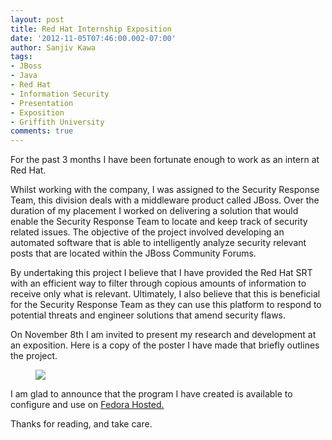 ```yaml
---
layout: post
title: Red Hat Internship Exposition
date: '2012-11-05T07:46:00.002-07:00'
author: Sanjiv Kawa
tags:
- JBoss
- Java
- Red Hat
- Information Security
- Presentation
- Exposition
- Griffith University
comments: true
---
```

For the past 3 months I have been fortunate enough to work as an intern at Red Hat.

Whilst working with the company, I was assigned to the Security Response Team, this division deals with a middleware product called JBoss. Over the duration of my placement I worked on delivering a solution that would enable the Security Response Team to locate and keep track of security related issues. The objective of the project involved developing an automated software that is able to intelligently analyze security relevant posts that are located within the JBoss Community Forums.

By undertaking this project I believe that I have provided the Red Hat SRT with an efficient way to filter through copious amounts of information to receive only what is relevant. Ultimately, I also believe that this is beneficial for the Security Response Team as they can use this platform to respond to potential threats and engineer solutions that amend security flaws.

On November 8th I am invited to present my research and development at an exposition. Here is a copy of the poster I have made that briefly outlines the project.

<figure>
	<img src="https://4.bp.blogspot.com/-Vpz2xJRETRo/UJfQj4Fwq9I/AAAAAAAAAKM/kb25gmX3tRc/s320/Kawa_Sanjiv_IT_RedHatPoster.png">
</figure>


I am glad to announce that the program I have created is available to configure and use on <a href="https://fedorahosted.org/communityWebcrawler/">Fedora Hosted.</a>

Thanks for reading, and take care.
